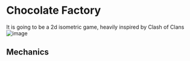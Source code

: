 # Chocolate Factory 

It is going to be a 2d isometric game, heavily inspired by Clash of Clans ![image](https://www.pockettactics.com/wp-content/sites/pockettactics/2022/09/clash-of-clans-bases-2.jpg)

## Mechanics





